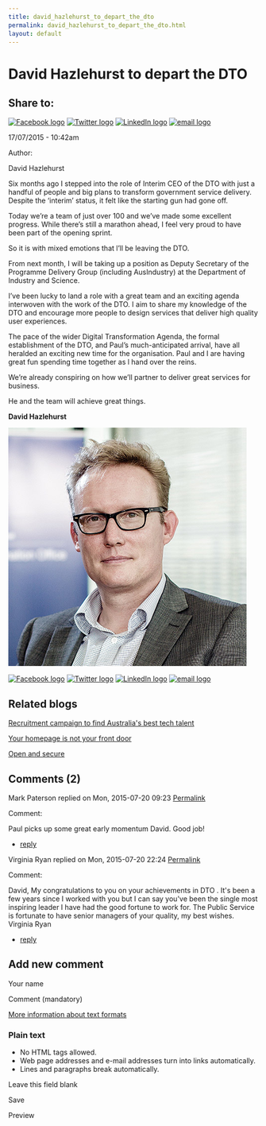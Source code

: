 ```yaml
---
title: david_hazlehurst_to_depart_the_dto
permalink: david_hazlehurst_to_depart_the_dto.html
layout: default
---
```

David Hazlehurst to depart the DTO
==================================

Share to:
---------

[![Facebook logo](https://www.dto.gov.au/profiles/govcms/modules/features/govcms_share_links/images/facebook.png)](http://www.facebook.com/sharer.php?u=https%3A//www.dto.gov.au/blog/david-hazlehurst-depart-dto&t=David%20Hazlehurst%20to%20depart%20the%20DTO "Share on Facebook") [![Twitter logo](https://www.dto.gov.au/profiles/govcms/modules/features/govcms_share_links/images/twitter.png)](http://twitter.com/share?url=https%3A//www.dto.gov.au/blog/david-hazlehurst-depart-dto&text=David%20Hazlehurst%20to%20depart%20the%20DTO "Share this on Twitter") [![LinkedIn logo](https://www.dto.gov.au/profiles/govcms/modules/features/govcms_share_links/images/linkedin.png)](http://www.linkedin.com/shareArticle?mini=true&url=https%3A//www.dto.gov.au/blog/david-hazlehurst-depart-dto&title=David%20Hazlehurst%20to%20depart%20the%20DTO&summary=Six%20months%20ago%20I%20stepped%20into%20the%20role%20of%20Interim%20CEO%20of%20the%20DTO%20with%20just%20a%20handful%20of%20people%20and%20big%20plans%20to%20transform%20government%20service%20delivery.%20Despite%20the%20%E2%80%98interim%E2%80%99%20status%2C%20it%20felt%20like%20the%20starting%20gun%20had%20gone%20off.Today%20we%E2%80%99re%20a%20team%20of%20just%20over%20100%20and%20we%E2%80%99ve%20made%20some%20excellent%20progress.%20While%20there%E2%80%99s%20still%20a%20marathon%20ahead%2C%20I%20feel%20very%20proud%20to%20have%20been%20part%20of%20the%20opening%20sprint.So%20it%20is%20with%20mixed%20emotions%20that%20l%E2%80%99ll%20be%20leaving%20the%20DTO.&source=Digital%20Transformation%20Office "Publish this post to LinkedIn") [![email logo](https://www.dto.gov.au/profiles/govcms/modules/features/govcms_share_links/images/email.png)](mailto:?subject=David%20Hazlehurst%20to%20depart%20the%20DTO&body=https%3A//www.dto.gov.au/blog/david-hazlehurst-depart-dto "Share via email")

17/07/2015 - 10:42am

Author: 

David Hazlehurst

Six months ago I stepped into the role of Interim CEO of the DTO with just a handful of people and big plans to transform government service delivery. Despite the ‘interim’ status, it felt like the starting gun had gone off.

Today we’re a team of just over 100 and we’ve made some excellent progress. While there’s still a marathon ahead, I feel very proud to have been part of the opening sprint.

So it is with mixed emotions that l’ll be leaving the DTO.

From next month, I will be taking up a position as Deputy Secretary of the Programme Delivery Group (including AusIndustry) at the Department of Industry and Science.

I’ve been lucky to land a role with a great team and an exciting agenda interwoven with the work of the DTO. I aim to share my knowledge of the DTO and encourage more people to design services that deliver high quality user experiences.

The pace of the wider Digital Transformation Agenda, the formal establishment of the DTO, and Paul’s much-anticipated arrival, have all heralded an exciting new time for the organisation. Paul and I are having great fun spending time together as l hand over the reins.

We’re already conspiring on how we’ll partner to deliver great services for business.

He and the team will achieve great things.

**David Hazlehurst**

![David Hazlehurst](../sites/g/files/net466/f/images/blog/dh_linked_in.jpg)

[![Facebook logo](https://www.dto.gov.au/profiles/govcms/modules/features/govcms_share_links/images/facebook.png)](http://www.facebook.com/sharer.php?u=https%3A//www.dto.gov.au/blog/david-hazlehurst-depart-dto&t=David%20Hazlehurst%20to%20depart%20the%20DTO "Share on Facebook") [![Twitter logo](https://www.dto.gov.au/profiles/govcms/modules/features/govcms_share_links/images/twitter.png)](http://twitter.com/share?url=https%3A//www.dto.gov.au/blog/david-hazlehurst-depart-dto&text=David%20Hazlehurst%20to%20depart%20the%20DTO "Share this on Twitter") [![LinkedIn logo](https://www.dto.gov.au/profiles/govcms/modules/features/govcms_share_links/images/linkedin.png)](http://www.linkedin.com/shareArticle?mini=true&url=https%3A//www.dto.gov.au/blog/david-hazlehurst-depart-dto&title=David%20Hazlehurst%20to%20depart%20the%20DTO&summary=Six%20months%20ago%20I%20stepped%20into%20the%20role%20of%20Interim%20CEO%20of%20the%20DTO%20with%20just%20a%20handful%20of%20people%20and%20big%20plans%20to%20transform%20government%20service%20delivery.%20Despite%20the%20%E2%80%98interim%E2%80%99%20status%2C%20it%20felt%20like%20the%20starting%20gun%20had%20gone%20off.Today%20we%E2%80%99re%20a%20team%20of%20just%20over%20100%20and%20we%E2%80%99ve%20made%20some%20excellent%20progress.%20While%20there%E2%80%99s%20still%20a%20marathon%20ahead%2C%20I%20feel%20very%20proud%20to%20have%20been%20part%20of%20the%20opening%20sprint.So%20it%20is%20with%20mixed%20emotions%20that%20l%E2%80%99ll%20be%20leaving%20the%20DTO.&source=Digital%20Transformation%20Office "Publish this post to LinkedIn") [![email logo](https://www.dto.gov.au/profiles/govcms/modules/features/govcms_share_links/images/email.png)](mailto:?subject=David%20Hazlehurst%20to%20depart%20the%20DTO&body=https%3A//www.dto.gov.au/blog/david-hazlehurst-depart-dto "Share via email")

Related blogs
-------------

[Recruitment campaign to find Australia's best tech talent](../node/foi_act_and_information_publication_scheme.md)

[Your homepage is not your front door](../node/foi_act_and_information_publication_scheme.md)

[Open and secure](../node/foi_act_and_information_publication_scheme.md)

Comments (2)
------------

Mark Paterson replied on Mon, 2015-07-20 09:23 [Permalink](foi_act_and_information_publication_scheme.md#comment-1036)

Comment: 

Paul picks up some great early momentum David. Good job!

-   [reply](https://www.dto.gov.au/comment/reply/846/1036)

Virginia Ryan replied on Mon, 2015-07-20 22:24 [Permalink](foi_act_and_information_publication_scheme.md#comment-1076)

Comment: 

David,
 My congratulations to you on your achievements in DTO . It's been a few years since I worked with you but I can say you've been the single most inspiring leader I have had the good fortune to work for. The Public Service is fortunate to have senior managers of your quality, my best wishes. Virginia Ryan

-   [reply](https://www.dto.gov.au/comment/reply/846/1076)

Add new comment
---------------

Your name

Comment (mandatory)

[More information about text formats](../filter/foi_act_and_information_publication_scheme.md)

### Plain text

-   No HTML tags allowed.
-   Web page addresses and e-mail addresses turn into links automatically.
-   Lines and paragraphs break automatically.

Leave this field blank

Save

Preview

